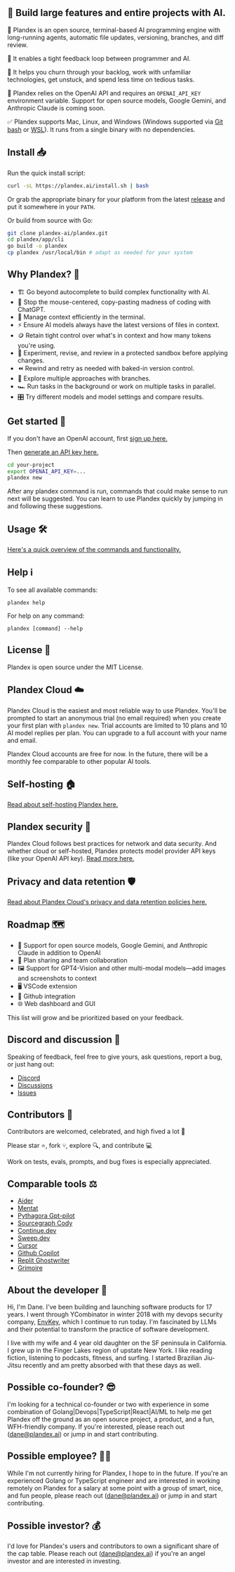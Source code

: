 ## 🌟 Build large features and entire projects with AI.

🔮 Plandex is an open source, terminal-based AI programming engine with long-running agents, automatic file updates, versioning, branches, and diff review.

🔄 It enables a tight feedback loop between programmer and AI.

💪 It helps you churn through your backlog, work with unfamiliar technologies, get unstuck, and spend less time on tedious tasks.

🧠 Plandex relies on the OpenAI API and requires an `OPENAI_API_KEY` environment variable. Support for open source models, Google Gemini, and Anthropic Claude is coming soon.

✅ Plandex supports Mac, Linux, and Windows (Windows supported via [Git bash](https://gitforwindows.org) or [WSL](https://learn.microsoft.com/en-us/windows/wsl/about)). It runs from a single binary with no dependencies.

## Install 📥

Run the quick install script:

```bash
curl -sL https://plandex.ai/install.sh | bash
```

Or grab the appropriate binary for your platform from the latest [release](https://github.com/plandex-ai/plandex/releases) and put it somewhere in your `PATH`.

Or build from source with Go:

```bash
git clone plandex-ai/plandex.git
cd plandex/app/cli
go build -o plandex
cp plandex /usr/local/bin # adapt as needed for your system
```

## Why Plandex? 🤔

- 🏗️ Go beyond autocomplete to build complex functionality with AI.
- 🚫 Stop the mouse-centered, copy-pasting madness of coding with ChatGPT.
- 📑 Manage context efficiently in the terminal.
- ⚡️ Ensure AI models always have the latest versions of files in context.
- 🪙 Retain tight control over what's in context and how many tokens you're using.
- 🚧 Experiment, revise, and review in a protected sandbox before applying changes.
- ⏪ Rewind and retry as needed with baked-in version control.
- 🌱 Explore multiple approaches with branches.
- 🏎️ Run tasks in the background or work on multiple tasks in parallel.
- 🎛️ Try different models and model settings and compare results.

## Get started 🚀

If you don't have an OpenAI account, first [sign up here.](https://platform.openai.com/signup)

Then [generate an API key here.](https://platform.openai.com/account/api-keys)

```bash
cd your-project
export OPENAI_API_KEY=...
plandex new
```

After any plandex command is run, commands that could make sense to run next will be suggested. You can learn to use Plandex quickly by jumping in and following these suggestions.

## Usage 🛠️

[Here's a quick overview of the commands and functionality.](./USAGE.md)

## Help ℹ️

To see all available commands:

```
plandex help
```

For help on any command:

```
plandex [command] --help
```

## License 📜

Plandex is open source under the MIT License.

## Plandex Cloud ☁️

Plandex Cloud is the easiest and most reliable way to use Plandex. You'll be prompted to start an anonymous trial (no email required) when you create your first plan with `plandex new`. Trial accounts are limited to 10 plans and 10 AI model replies per plan. You can upgrade to a full account with your name and email.

Plandex Cloud accounts are free for now. In the future, there will be a monthly fee comparable to other popular AI tools.

## Self-hosting 🏠

[Read about self-hosting Plandex here.](./HOSTING.md)

## Plandex security 🔐

Plandex Cloud follows best practices for network and data security. And whether cloud or self-hosted, Plandex protects model provider API keys (like your OpenAI API key). [Read more here.](./SECURITY.md)

## Privacy and data retention 🛡️

[Read about Plandex Cloud's privacy and data retention policies here.](./PRIVACY.md)

## Roadmap 🗺️

- 🧠 Support for open source models, Google Gemini, and Anthropic Claude in addition to OpenAI
- 🤝 Plan sharing and team collaboration
- 🖼️ Support for GPT4-Vision and other multi-modal models—add images and screenshots to context
- 🖥️ VSCode extension
- 🔌 Github integration
- 🌐 Web dashboard and GUI

This list will grow and be prioritized based on your feedback.

## Discord and discussion 💬

Speaking of feedback, feel free to give yours, ask questions, report a bug, or just hang out:

- [Discord](https://discord.com/channels/1214825831973785600/1214825831973785603)
- [Discussions](https://github.com/plandex-ai/plandex/discussions)
- [Issues](https://github.com/plandex-ai/plandex/issues)

## Contributors 👥

Contributors are welcomed, celebrated, and high fived a lot 🙌

Please star ⭐, fork ⑂, explore 🔍, and contribute 💻

Work on tests, evals, prompts, and bug fixes is especially appreciated.

## Comparable tools ⚖️

- [Aider](https://github.com/paul-gauthier/aider)
- [Mentat](https://github.com/AbanteAI/mentat)
- [Pythagora Gpt-pilot](https://github.com/Pythagora-io/gpt-pilot)
- [Sourcegraph Cody](https://github.com/sourcegraph/cody)
- [Continue.dev](https://github.com/continuedev/continue)
- [Sweep.dev](https://github.com/sweepai/sweep)
- [Cursor](https://github.com/getcursor/cursor)
- [Github Copilot](https://github.com/features/copilot)
- [Replit Ghostwriter](https://replit.com/ai)
- [Grimoire](https://chat.openai.com/g/g-n7Rs0IK86-grimoire)

## About the developer 👋

Hi, I'm Dane. I've been building and launching software products for 17 years. I went through YCombinator in winter 2018 with my devops security company, [EnvKey](https://envkey.com), which I continue to run today. I'm fascinated by LLMs and their potential to transform the practice of software development.

I live with my wife and 4 year old daughter on the SF peninsula in California. I grew up in the Finger Lakes region of upstate New York. I like reading fiction, listening to podcasts, fitness, and surfing. I started Brazilian Jiu-Jitsu recently and am pretty absorbed with that these days as well.

## Possible co-founder? 😎

I'm looking for a technical co-founder or two with experience in some combination of Golang|Devops|TypeScript|React|AI/ML to help me get Plandex off the ground as an open source project, a product, and a fun, WFH-friendly company. If you're interested, please reach out (dane@plandex.ai) or jump in and start contributing.

## Possible employee? 👩‍💻

While I'm not currently hiring for Plandex, I hope to in the future. If you're an experienced Golang or TypeScript engineer and are interested in working remotely on Plandex for a salary at some point with a group of smart, nice, and fun people, please reach out (dane@plandex.ai) or jump in and start contributing.

## Possible investor? 💰

I'd love for Plandex's users and contributors to own a significant share of the cap table. Please reach out (dane@plandex.ai) if you're an angel investor and are interested in investing.
